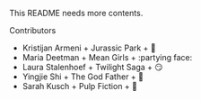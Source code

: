 This README needs more contents.

Contributors

- Kristijan Armeni + Jurassic Park + :eggplant:
- Maria Deetman + Mean Girls + :partying face:
- Laura Stalenhoef + Twilight Saga + :smirk:
- Yingjie Shi + The God Father + :tomato:
- Sarah Kusch + Pulp Fiction + :bug:
